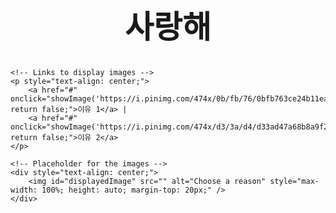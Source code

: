 <html lang="ko">
<head>
    <meta charset="UTF-8">
    <meta name="viewport" content="width=device-width, initial-scale=1.0">
    <title> ㅇㅇ </title>
    <script>
        function showImage(imageUrl) {
            document.getElementById('displayedImage').src = imageUrl;
        }
    </script>
</head>
<body>
    <h1 style="text-align: center; font-size: 50px;">사랑해</h1>

    <!-- Links to display images -->
    <p style="text-align: center;">
        <a href="#" onclick="showImage('https://i.pinimg.com/474x/0b/fb/76/0bfb763ce24b11ea734f0b483057452e.jpg'); return false;">이유 1</a> |
        <a href="#" onclick="showImage('https://i.pinimg.com/474x/d3/3a/d4/d33ad47a68b8a9f27b99f26dda227437.jpg'); return false;">이유 2</a>
    </p>

    <!-- Placeholder for the images -->
    <div style="text-align: center;">
        <img id="displayedImage" src="" alt="Choose a reason" style="max-width: 100%; height: auto; margin-top: 20px;" />
    </div>
</body>
</html>
